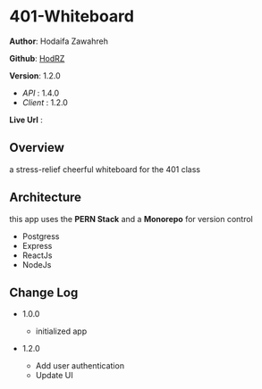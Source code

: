 # 401-Whiteboard

**Author**: Hodaifa Zawahreh

**Github**: [HodRZ](https://github.com/HodRZ)

**Version**:  1.2.0

- *API* : 1.4.0
- *Client* : 1.2.0

**Live Url** :

## Overview

a stress-relief cheerful whiteboard for the 401 class

<!-- ## Getting Started
 What are the steps that a user must take in order to build this app on their own machine and get it running? -->

## Architecture

this app uses the **PERN Stack** and a **Monorepo** for version control

- Postgress
- Express
- ReactJs
- NodeJs

## Change Log

- 1.0.0
  - initialized app

- 1.2.0
  - Add user authentication
  - Update UI
